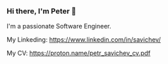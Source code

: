 ### Hi there, I'm Peter 👋

I'm a passionate Software Engineer.

My Linkeding: https://www.linkedin.com/in/savichev/

My CV: https://proton.name/petr_savichev_cv.pdf

<!--
**proton/proton** is a ✨ _special_ ✨ repository because its `README.md` (this file) appears on your GitHub profile.

Here are some ideas to get you started:

- 🔭 I’m currently working on ...
- 🌱 I’m currently learning ...
- 👯 I’m looking to collaborate on ...
- 🤔 I’m looking for help with ...
- 💬 Ask me about ...
- 📫 How to reach me: ...
- 😄 Pronouns: ...
- ⚡ Fun fact: ...

## Hi there, I'm Michael 👋

I'm a Software Engineer, passionate about technology and how it changes and amplifies things around us. I love to work on User Interfaces and create beautiful and useful things on the Web. Read more about my work on 🏡[my homepage](https://michael.romanenko.kg)

## Ask me about Life, the Universe, and Everything:
[![Gmail Badge](https://img.shields.io/badge/-michael@romanenko.kg-c14438?style=flat&logo=Gmail&logoColor=white)](mailto:michael@romanenko.kg "Connect via Email")
[![Twitter Badge](https://img.shields.io/badge/-@romanenko_m-00acee?style=flat&logo=Twitter&logoColor=white)](https://twitter.com/intent/follow?screen_name=romanenko_m "Follow on Twitter")


-->
